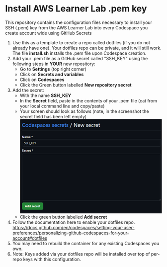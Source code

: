 # Install AWS Learner Lab .pem key
This repository contains the configuration files necessary to install your SSH (.pem) key from the AWS Learner Lab into every Codespace you create account wide using GitHub Secrets

1. Use this as a template to create a repo called dotfiles (if you do not already have one). Your dotfiles repo can be private, and it will still work. The file **install.sh** installs the .pem file upon Codespace creation.
1. Add your .pem file as a GitHub secret called "SSH_KEY" using the following steps in **YOUR** new repository:
    - Go to **Settings** (top right corner)
    - Click on **Secrets and variables**
    - Click on **Codespaces**
    - Click the Green button labelled **New repository secret**
1. Add the secret:
    - With the name **SSH_KEY**
    - In the **Secret** field, paste in the contents of your .pem file (cat from your local command line and copy/paste)
    - Your screen should look as follows (note, in the screenshot the secret field has been left empty)
    ![New Repository Secret](.doc/new-secret.png)
    - Click the green button labelled **Add secret**
1. Follow the documentation here to enable your dotfiles repo. https://docs.github.com/en/codespaces/setting-your-user-preferences/personalizing-github-codespaces-for-your-account#dotfiles
1. You may need to rebuild the container for any existing Codespaces you own.
1. Note: Keys added via your dotfiles repo will be installed over top of per-repo keys with this configuration.
